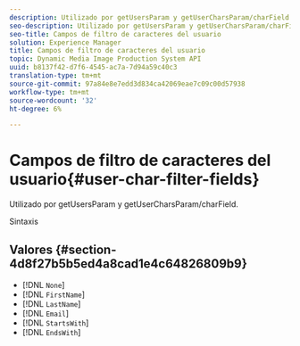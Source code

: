 ```yaml
---
description: Utilizado por getUsersParam y getUserCharsParam/charField.
seo-description: Utilizado por getUsersParam y getUserCharsParam/charField.
seo-title: Campos de filtro de caracteres del usuario
solution: Experience Manager
title: Campos de filtro de caracteres del usuario
topic: Dynamic Media Image Production System API
uuid: b8137f42-d7f6-4545-ac7a-7d94a59c40c3
translation-type: tm+mt
source-git-commit: 97a84e8e7edd3d834ca42069eae7c09c00d57938
workflow-type: tm+mt
source-wordcount: '32'
ht-degree: 6%

---
```



# Campos de filtro de caracteres del usuario{#user-char-filter-fields}

Utilizado por getUsersParam y getUserCharsParam/charField.

Sintaxis

## Valores {#section-4d8f27b5b5ed4a8cad1e4c64826809b9}

* [!DNL `None`]
* [!DNL `FirstName`]
* [!DNL `LastName`]
* [!DNL `Email`]
* [!DNL `StartsWith`]
* [!DNL `EndsWith`]

